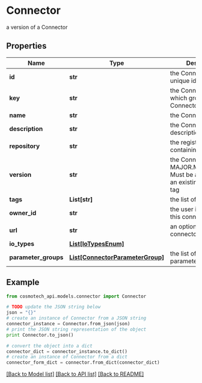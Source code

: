 # Connector

a version of a Connector

## Properties

Name | Type | Description | Notes
------------ | ------------- | ------------- | -------------
**id** | **str** | the Connector version unique identifier | [optional] [readonly] 
**key** | **str** | the Connector key which group Connector versions | [optional] 
**name** | **str** | the Connector name | [optional] 
**description** | **str** | the Connector description | [optional] 
**repository** | **str** | the registry repository containing the image | [optional] 
**version** | **str** | the Connector version MAJOR.MINOR.PATCH. Must be aligned with an existing repository tag | [optional] 
**tags** | **List[str]** | the list of tags | [optional] 
**owner_id** | **str** | the user id which own this connector version | [optional] [readonly] 
**url** | **str** | an optional URL link to connector page | [optional] 
**io_types** | [**List[IoTypesEnum]**](IoTypesEnum.md) |  | [optional] 
**parameter_groups** | [**List[ConnectorParameterGroup]**](ConnectorParameterGroup.md) | the list of connector parameters groups | [optional] 

## Example

```python
from cosmotech_api.models.connector import Connector

# TODO update the JSON string below
json = "{}"
# create an instance of Connector from a JSON string
connector_instance = Connector.from_json(json)
# print the JSON string representation of the object
print Connector.to_json()

# convert the object into a dict
connector_dict = connector_instance.to_dict()
# create an instance of Connector from a dict
connector_form_dict = connector.from_dict(connector_dict)
```
[[Back to Model list]](../README.md#documentation-for-models) [[Back to API list]](../README.md#documentation-for-api-endpoints) [[Back to README]](../README.md)


